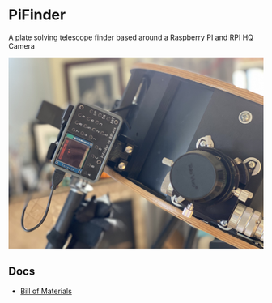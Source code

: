 # PiFinder
 A plate solving telescope finder based around a Raspberry PI and RPI HQ Camera

![PiFinder on my Dob](./images/PiFinder_on_scope.jpg)

## Docs

* [Bill of Materials](./docs/BOM.md) 
